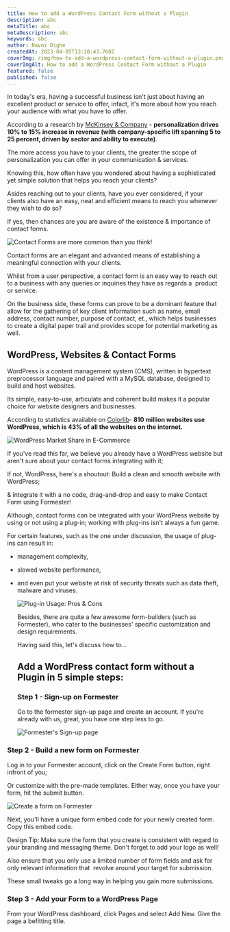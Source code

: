 ```yaml
---
title: How to add a WordPress Contact Form without a Plugin
description: abc
metaTitle: abc
metaDescription: abc
keywords: abc
author: Navni Dighe
createdAt: 2023-04-05T13:10:43.760Z
coverImg: /img/how-to-add-a-wordpress-contact-form-without-a-plugin.png
coverImgAlt: How to add a WordPress Contact Form without a Plugin
featured: false
published: false
---
```

In today's era, having a successful business isn't just about having an excellent product or service to offer, infact, it's more about how you reach your audience with what you have to offer.

According to a research by [McKinsey & Company](https://www.mckinsey.com/capabilities/growth-marketing-and-sales/our-insights/the-value-of-getting-personalization-right-or-wrong-is-multiplying) - **personalization drives 10% to 15% increase in revenue (with company-specific lift spanning 5 to 25 percent, driven by sector and ability to execute)**. 

The more access you have to your clients, the greater the scope of personalization you can offer in your communication & services. 

Knowing this, how often have you wondered about having a sophisticated yet simple solution that helps you reach your clients? 

Asides reaching out to your clients, have you ever considered, if your clients also have an easy, neat and efficient means to reach you whenever they wish to do so?

If yes, then chances are you are aware of the existence & importance of contact forms.

![Contact Forms are more common than you think!](/img/no-one-users-whenever-they-encounter-a-contact-form.png "Contact Forms are more common than you think!")

Contact forms are an elegant and advanced means of establishing a meaningful connection with your clients. 

Whilst from a user perspective, a contact form is an easy way to reach out to a business with any queries or inquiries they have as regards a  product or service.

On the business side, these forms can prove to be a dominant feature that allow for the gathering of key client information such as name, email address, contact number, purpose of contact, et., which helps businesses  to create a digital paper trail and provides scope for potential marketing as well.

## WordPress, Websites & Contact Forms 

WordPress is a content management system (CMS), written in hypertext preprocessor language and paired with a MySQL database, designed to build and host websites. 

Its simple, easy-to-use, articulate and coherent build makes it a popular choice for website designers and businesses. 

According to statistics available on [Colorlib](https://colorlib.com/wp/wordpress-statistics/)- **810 million websites use WordPress, which is 43% of all the websites on the internet.**

![WordPress Market Share in E-Commerce](/img/pie-chart.png "WordPress Market Share in E-Commerce")

If you've read this far, we believe you already have a WordPress website but aren't sure about your contact forms integrating with it;

If not, WordPress, here's a shoutout: Build a clean and smooth website with WordPress; 

& integrate it with a no code, drag-and-drop and easy to make Contact Form using Formester!

Although, contact forms can be integrated with your WordPress website by using or not using a plug-in; working with plug-ins isn't always a fun game. 

For certain features, such as the one under discussion, the usage of plug-ins can result in: 

* management complexity, 
* slowed website performance, 
* and even put your website at risk of security threats such as data theft, malware and viruses.

  ![Plug-in Usage: Pros & Cons](/img/plugin-dos-and-donts.png "Plug-in Usage: Pros & Cons")

  Besides, there are quite a few awesome form-builders (such as Formester), who cater to the businesses' specific customization and design requirements.

  Having said this, let's discuss how to…

  ## Add a WordPress contact form without a Plugin in 5 simple steps:

  ### Step 1 - Sign-up on Formester

  Go to the formester sign-up page and create an account. If you're already with us, great, you have one step less to go.

  ![Formester's Sign-up page](/img/formester-sign-up.png "Formester's Sign-up page")

### Step 2 - Build a new form on Formester

Log in to your Formester account, click on the Create Form button, right infront of you; 

Or customize with the pre-made templates. Either way, once you have your form, hit the submit button.

![Create a form on Formester](/img/create-form.png "Create a form on Formester")

Next, you'll have a unique form embed code for your newly created form. Copy this embed code.

Design Tip: Make sure the form that you create is consistent with regard to your branding and messaging theme. Don't forget to add your logo as well! 

Also ensure that you only use a limited number of form fields and ask for only relevant information that  revolve around your target for submission. 

These small tweaks go a long way in helping you gain more submissions. 

### Step 3 - Add your Form to a WordPress Page

From your WordPress dashboard, click Pages and select Add New.
Give the page a befitting title.